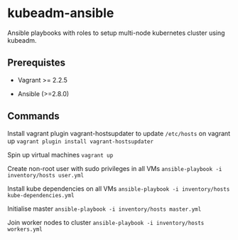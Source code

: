 # kubeadm-ansible

Ansible playbooks with roles to setup multi-node kubernetes cluster using kubeadm. 

## Prerequistes

* Vagrant >= 2.2.5

* Ansible (>=2.8.0)

## Commands

Install vagrant plugin vagrant-hostsupdater to update `/etc/hosts` on vagrant up
`vagrant plugin install vagrant-hostsupdater`

Spin up virtual machines
`vagrant up`

Create non-root user with sudo privileges in all VMs
`ansible-playbook -i inventory/hosts user.yml`

Install kube dependencies on all VMs
`ansible-playbook -i inventory/hosts kube-dependencies.yml`

Initialise master
`ansible-playbook -i inventory/hosts master.yml`

Join worker nodes to cluster
`ansible-playbook -i inventory/hosts workers.yml`
